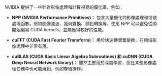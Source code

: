 
NVIDIA 提供了一些針對影像處理和計算視覺的優化庫，例如：

- **NPP (NVIDIA Performance Primitives)：** 包含大量優化的影像處理和信號處理函數，例如圖像濾波、幾何變換、顏色轉換等。使用 NPP 可以避免從頭開始編寫 CUDA kernels，並能獲得較好的性能。

- **cuFFT (CUDA Fast Fourier Transform)：** 用於快速傅里葉變換，在頻域影像處理中非常有用。

- **cuBLAS (CUDA Basic Linear Algebra Subroutines) 和 cuDNN (CUDA Deep Neural Network library)：** 雖然主要用於深度學習，但在某些影像處理任務中也可能用到，例如卷積操作。